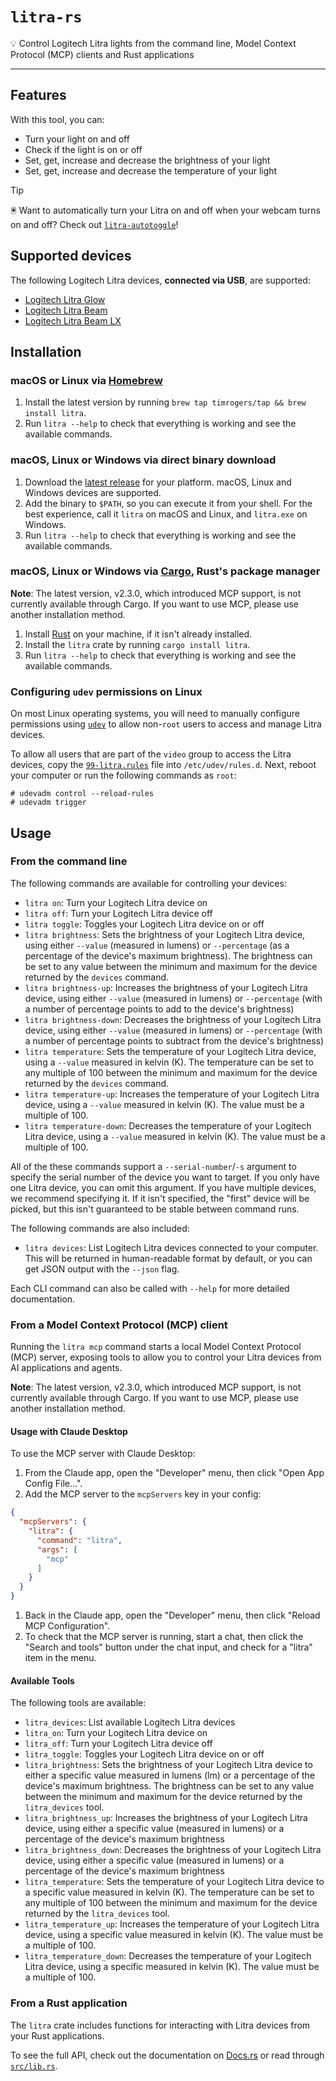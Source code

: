 # `litra-rs`

💡 Control Logitech Litra lights from the command line, Model Context Protocol (MCP) clients and Rust applications

---

## Features

With this tool, you can:

- Turn your light on and off
- Check if the light is on or off
- Set, get, increase and decrease the brightness of your light
- Set, get, increase and decrease the temperature of your light

> [!TIP]
> 🖲️ Want to automatically turn your Litra on and off when your webcam turns on and off? Check out [`litra-autotoggle`](https://github.com/timrogers/litra-autotoggle)!

## Supported devices

The following Logitech Litra devices, __connected via USB__, are supported:

* [Logitech Litra Glow](https://www.logitech.com/en-gb/products/lighting/litra-glow.946-000002.html)
* [Logitech Litra Beam](https://www.logitech.com/en-gb/products/lighting/litra-beam.946-000007.html)
* [Logitech Litra Beam LX](https://www.logitechg.com/en-gb/products/cameras-lighting/litra-beam-lx-led-light.946-000015.html)

## Installation

### macOS or Linux via [Homebrew](https://brew.sh/)

1. Install the latest version by running `brew tap timrogers/tap && brew install litra`.
1. Run `litra --help` to check that everything is working and see the available commands.

### macOS, Linux or Windows via direct binary download

1. Download the [latest release](https://github.com/timrogers/litra-rs/releases/latest) for your platform. macOS, Linux and Windows devices are supported.
2. Add the binary to `$PATH`, so you can execute it from your shell. For the best experience, call it `litra` on macOS and Linux, and `litra.exe` on Windows.
3. Run `litra --help` to check that everything is working and see the available commands.


### macOS, Linux or Windows via [Cargo](https://doc.rust-lang.org/cargo/), Rust's package manager

**Note**: The latest version, v2.3.0, which introduced MCP support, is not currently available through Cargo. If you want to use MCP, please use another installation method.

1. Install [Rust](https://www.rust-lang.org/tools/install) on your machine, if it isn't already installed.
1. Install the `litra` crate by running `cargo install litra`.
1. Run `litra --help` to check that everything is working and see the available commands.

### Configuring `udev` permissions on Linux

On most Linux operating systems, you will need to manually configure permissions using [`udev`](https://www.man7.org/linux/man-pages/man7/udev.7.html) to allow non-`root` users to access and manage Litra devices.

To allow all users that are part of the `video` group to access the Litra devices, copy the [`99-litra.rules`](99-litra.rules) file into `/etc/udev/rules.d`.
Next, reboot your computer or run the following commands as `root`:

    # udevadm control --reload-rules
    # udevadm trigger

## Usage

### From the command line

The following commands are available for controlling your devices:

- `litra on`: Turn your Logitech Litra device on
- `litra off`: Turn your Logitech Litra device off
- `litra toggle`: Toggles your Logitech Litra device on or off
- `litra brightness`: Sets the brightness of your Logitech Litra device, using either `--value` (measured in lumens) or `--percentage` (as a percentage of the device's maximum brightness). The brightness can be set to any value between the minimum and maximum for the device returned by the `devices` command.
- `litra brightness-up`: Increases the brightness of your Logitech Litra device, using either `--value` (measured in lumens) or `--percentage` (with a number of percentage points to add to the device's brightness)
- `litra brightness-down`: Decreases the brightness of your Logitech Litra device, using either `--value` (measured in lumens) or `--percentage` (with a number of percentage points to subtract from the device's brightness)
- `litra temperature`: Sets the temperature of your Logitech Litra device, using a `--value` measured in kelvin (K). The temperature can be set to any multiple of 100 between the minimum and maximum for the device returned by the `devices` command.
- `litra temperature-up`: Increases the temperature of your Logitech Litra device, using a `--value` measured in kelvin (K). The value must be a multiple of 100.
- `litra temperature-down`: Decreases the temperature of your Logitech Litra device, using a `--value` measured in kelvin (K). The value must be a multiple of 100.

All of the these commands support a `--serial-number`/`-s` argument to specify the serial number of the device you want to target. If you only have one Litra device, you can omit this argument. If you have multiple devices, we recommend specifying it. If it isn't specified, the "first" device will be picked, but this isn't guaranteed to be stable between command runs.

The following commands are also included:

- `litra devices`: List Logitech Litra devices connected to your computer. This will be returned in human-readable format by default, or you can get JSON output with the `--json` flag.

Each CLI command can also be called with `--help` for more detailed documentation.

### From a Model Context Protocol (MCP) client

Running the `litra mcp` command starts a local Model Context Protocol (MCP) server, exposing tools to allow you to control your Litra devices from AI applications and agents.

**Note**: The latest version, v2.3.0, which introduced MCP support, is not currently available through Cargo. If you want to use MCP, please use another installation method.

#### Usage with Claude Desktop

To use the MCP server with Claude Desktop:

1. From the Claude app, open the "Developer" menu, then click "Open App Config File...".
1. Add the MCP server to the `mcpServers` key in your config:

```json
{
  "mcpServers": {
    "litra": {
      "command": "litra",
      "args": [
        "mcp"
      ]
    }
  }
}
```

1. Back in the Claude app, open the "Developer" menu, then click "Reload MCP Configuration".
1. To check that the MCP server is running, start a chat, then click the "Search and tools" button under the chat input, and check for a "litra" item in the menu.

#### Available Tools

The following tools are available:

- `litra_devices`: List available Logitech Litra devices
- `litra_on`: Turn your Logitech Litra device on
- `litra_off`: Turn your Logitech Litra device off
- `litra_toggle`: Toggles your Logitech Litra device on or off
- `litra_brightness`: Sets the brightness of your Logitech Litra device to either a specific value measured in lumens (lm) or a percentage of the device's maximum brightness. The brightness can be set to any value between the minimum and maximum for the device returned by the `litra_devices` tool.
- `litra_brightness_up`: Increases the brightness of your Logitech Litra device, using either a specific value (measured in lumens) or a percentage of the device's maximum brightness
- `litra_brightness_down`: Decreases the brightness of your Logitech Litra device, using either a specific value (measured in lumens) or a percentage of the device's maximum brightness
- `litra_temperature`: Sets the temperature of your Logitech Litra device to a specific value measured in kelvin (K). The temperature can be set to any multiple of 100 between the minimum and maximum for the device returned by the `litra_devices` tool.
- `litra_temperature_up`: Increases the temperature of your Logitech Litra device, using a specific value measured in kelvin (K). The value must be a multiple of 100.
- `litra_temperature_down`: Decreases the temperature of your Logitech Litra device, using a specific measured in kelvin (K). The value must be a multiple of 100.

### From a Rust application

The `litra` crate includes functions for interacting with Litra devices from your Rust applications.

To see the full API, check out the documentation on [Docs.rs](https://docs.rs/litra/) or read through [`src/lib.rs`](src/lib.rs).
